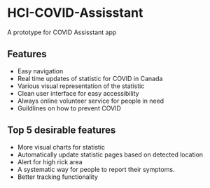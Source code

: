 # HCI-COVID-Assisstant
A prototype for COVID Assisstant app

## Features
- Easy navigation
- Real time updates of statistic for COVID in Canada
- Various visual representation of the statistic
- Clean user interface for easy accessibility
- Always online volunteer service for people in need
- Guildlines on how to prevent COVID



## Top 5 desirable features
- More visual charts for statistic
- Automatically update statistic pages based on detected location 
- Alert for high rick area
- A systematic way for people to report their symptoms.
- Better tracking functionality

